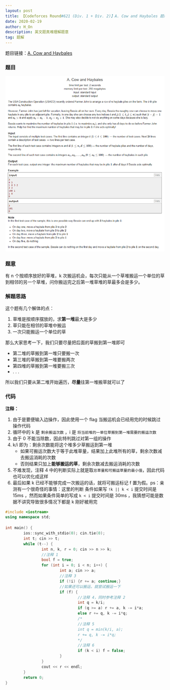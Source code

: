 ```yaml
---
layout: post
title: 【Codeforces Round#621 (Div. 1 + Div. 2)】A. Cow and Haybales 题解
date: 2020-02-19
author: H_On
description: 英文题真难理解题意
tag: 题解
---
```


题目链接：[A. Cow and Haybales](https://codeforces.com/contest/1307/problem/A)

### 题目
![A 题题面](/images/20200219/A.png)

### 题意
有 n 个按顺序放好的草堆，k 次搬运机会，每次只能从一个草堆搬运一个单位的草到相邻的另一个草堆，问你搬运完之后第一堆草堆的草最多会是多少。

### 解题思路
这个题有几个解体的点：
1. 草堆是按顺序摆放的，求**第一堆**最大是多少
2. 草只能在相邻的草堆中搬运
3. 一次只能搬运一个单位的草

那么大家思考一下，我们只要尽量把后面的草搬到第一堆即可
* 第二堆的草搬到第一堆只要搬一次
* 第三堆的草搬到第一堆要搬两次
* 第四堆的草搬到第一堆要搬三次
* . . .

所以我们只要从第二堆开始遍历，**尽量**往第一堆搬草就可以了

### 代码
**注释：**
1. 由于是要便输入边操作，因此使用一个 flag 当搬运机会已经用完的时候跳过操作代码
2. 循环中的 k 是 `剩余搬运次数` ，i 是 `将当前堆的一单位草搬到第一堆需要的搬运次数`
3. 由于 0 不能当除数，因此特判跳过对第一组的操作
4. k/i 即为：剩余次数能将这个堆多少草搬运到第一堆
   * 如果可搬运次数大于等于此堆草量，结果加上此堆所有的草，剩余次数减去搬运消耗的次数
   * 否则结果只加上**能够搬运的草**，剩余次数减去搬运消耗的次数
5. 不难发现，注释 4 中的判断实际上就是取`总草量和可搬运草量的最小值`，因此代码也可以优化成这样
6. 最后如果 k 已经不能够完成一次搬运的话，就将可搬运标记 f 置为假。ps：亲测有一个很奇怪的事情：这里的判断 条件如果写 `!k || k < i` 提交时间是 15ms ，然而如果条件简单的写成 `k < i` 提交时间是 30ms ，我猜想可能是数据不讲究导致很多情况下都是 k 刚好被用完

```cpp
#include <iostream>
using namespace std;

int main() {
        ios::sync_with_stdio(0); cin.tie(0);
        int t; cin >> t;
        while (t--) {
                int n, k, r = 0; cin >> n >> k;
                //注释 1
                bool f = true;
                for (int i = 0; i < n; i++) {
                        int a; cin >> a;
                        //注释 3
                        if (!i) {r += a; continue;}
                        //如果还可以搬运，就尝试搬运一下
                        if (f) {
                                //注释 4，同时参考注释 2
                                int q = k/i;
                                if (q >= a) r += a, k -= i*a;
                                else r += q, k -= i*q;
                                /*
                                //注释 5
                                int q = min(k/i, a);
                                r += q, k -= i*q;
                                */
                                //注释 6
                                if (k < i) f = false;
                        }
                }
                cout << r << endl;
        }
        return 0;
}
```
